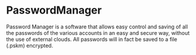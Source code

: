 # PasswordManager
Password Manager is a software that allows easy control and saving of all the passwords of the various accounts in an easy and secure way, without the use of external clouds. All passwords will in fact be saved to a file (.pskm) encrypted.

